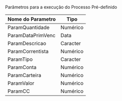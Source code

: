 Parâmetros para a execução do Processo Pré-definido

| Nome do Parametro | Tipo      |
| --------------    | --------- |
| ParamQuantidade   | Numérico  |
| ParamDataPrimVenc | Data      |
| ParamDescricao    | Caracter  |
| ParamCorrentista  | Numérico  |
| ParamTipo         | Caracter  |
| ParamConta        | Numérico  |
| ParamCarteira     | Numérico  |
| ParamValor        | Numérico  |
| ParamCC           | Numérico  |